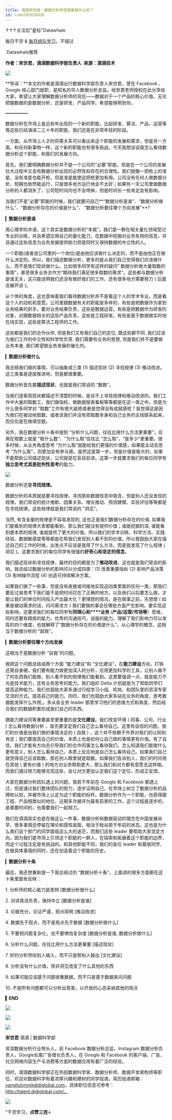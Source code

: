 ```yaml
---
title: 滴滴宋世君：数据分析师究竟是做什么的？
id: csdn107828926
---
```


↑↑↑关注后"星标"Datawhale

每日干货 & [每月组队学习](https://mp.weixin.qq.com/mp/appmsgalbum?__biz=MzIyNjM2MzQyNg%3D%3D&action=getalbum&album_id=1338040906536108033#wechat_redirect)，不错过

 Datawhale推荐 

**作者：宋世君，滴滴数据科学部负责人  来源：滴滴技术**

![](../img/7e8ce50c0474032c05a839df8d6367d0.png)

**导读：**本文的作者是滴滴出行数据科学部负责人宋世君，曾在 Facebook 、Google 核心部门就职，是知名的华人数据分析总监。经世君老师授权在此分享给大家，希望让大家理解数据分析师的背后——数据对于一个产品的核心价值，无论把握数据的是数据分析，还是研发、产品同学。希望能够帮到你。

**—————**

数据分析在市场上是近些年出现的一个新的职能，比起研发、算法、产品、运营等等这些已经演进二三十年的职能，我们还是在非常年轻的阶段。

一方面，从市场上人才的供需关系可以看出来这个职能的发展和需求，但是另一方面，和任何新事物一样，这个新的职能也有很多挑战，今天我想谈谈我怎么看待数据分析这个职能，和我们的发展方向。

首先，我们要明确数据分析并不是一个公司的”必要”职能，但是在一个公司的发展壮大过程中又会有数据分析出现的必然性和存在的合理性。我们就像一把枪上的准星，没有准星也能开枪，但是准星能使这把枪更加有用。公司没有任何人做数据分析，短期也依然能运行，只是很多地方运行地会不太好；如果有一天公司里做数据分析的人都消失了，公司短时间内也不会垮掉，但是时间长一些肯定会有影响。

当我们不是”必要”职能的时候，我们就要问自己**“数据分析是谁”、“数据分析做什么”、“数据分析存在的价值是什么”、 “数据分析要往哪个方向发展”**?

▎**数据分析是谁**

用心理学的术语，这个其实是数据分析的“本我”。我们是一群在相关量化领域受过专业的训练，并且希望应用自己的量化能力，在数据中挖掘对业务有用的信息，并且通过这些信息为业务发展提供助力但是同时又保持数据的中立性的人。

一个职能(或者说公司里的一个岗位)是由他应该做什么决定的，而不是由他正在做什么决定的。所以，我们描述数据分析，更多的是从我们自己觉得我们应该做什么，而不是我们现状做什么。比如很多同学有这样的疑问” 数据分析做大量取数的事情”，甚至很多业务合作方”期待我们满足很多取数的需求”。这些都与数据分析是谁无关，这只能说明我们还没有做好我们的工作，还有很多地方需要努力 ( 后面会展开谈 )。

从个体的角度，这也意味着我们看待数据分析并不是看这个人的学术专业，而是看这个人的动机和意愿。公司里跟数据有关的职能是多样的，有些是把数据作为拿到业务结果的抓手。要对业务结果负责，这些是数据运营。有些是把数据作为研发的对象，对跟数据相关的这些产品负责，这些是工程研发。有些是基于数据做实时地在线实现，这些是算法工程师的工作。

这些都是我们的合作伙伴, 但是我们又有我们自己的定位, 跟这些都不同. 我们应该为我们工作的中立性和科学性负责. 我们需要有业务的思想, 但是我们并不是要做业务本身, 我们希望做业务发展的催化剂。

▎**数据分析做什么**

我总结我们做的事情，可以抽象成三类 (1) 描述现状 (2) 寻找规律 (3) 推动改进。这三类事是逐层推进地，但是都很重要。

数据分析首先要**描述现状**，也就是我们常说的 “数数”。

当我们连客观现状都描述不清楚的时候，是谈不上寻找规律和推动改进的。我们工作中大量的取数工，我们做指标，做数据报表看板等等都是在这一类之中。但是为什么很多同学对 “取数”工作有很大疑惑或者是觉得没有成就感呢？我觉得这是因为我们在被动地取数，或者说我们并没有把取数本身和自己业务的主线联系起来，而仅仅是在做填空题。

另外，我在数据分析十条中提到 “分析什么问题，往往比用什么方法更重要”，应用在取数上就是 “取什么数”、“为什么取”往往比 “怎么取”、“是多少”更重要。很多时候，从业务角度思考 “为什么取”就能给我们更强的价值感，如果能主动去思考 “为什么取”，则更加会有参与感。虽然这是第一步，但是价值是极大的，如果不能帮助公司描述现状，公司就是在盲目前进。这第一步就要求我们的每位同学有**独立思考尤其是批判性思考**的能力。

![](../img/e2a754c1dcc1d52e25e091b4adc507d3.png)

数据分析还要**寻找规律。**

数据分析的本质就是要寻找规律，寻找那些数据信息中隐含，但是别人还没发现的规律。我们常说的统计推断、因果关系、增长推动、预测建模、实验评估等等都是在寻找规律。这些规律就是我们常说的 “洞见”。

当然, 有含金量的规律是不容易发现的, 这也正是我们数据分析存在的价值. 如果我们能看到的规律大家都能看到，那么我们就没有提供价值；谁能挖掘的深, 谁能看到更本质的规律, 谁就提供了更大的价值，所以我们的学术训练、科学方法、实践经验、数据敏感度等等都是在帮我们发现别人看不到的价值。所以我鼓励大家在描述自己的工作的时候，出发点不应该是我用了什么方法，而是我发现了什么规律 ( 洞见 )。这要求我们的每位同学有很强的**好奇心和坚定的信念**。

我们描述现状和寻找规律，最终的目的都是为了**推动改进**，这也就是我们常说的影响。我总结过数据分析的影响可以分成四类：(1) 改善重要指标 (2) 影响产品决策 (3) 影响操作流程 (4) 创造可持续解决方案。

如果我们做了一些事，但是没有直接或间接地实现这四类里面的任何一类，那我们要反过来思考下我们是不是把时间花在了正确的地方。以及我们以后要怎么做，才能让我们的单位时间投入产出最大化？更理想的情况，是在做事之前，先想想 ( 如果是被动需求的话，问问需求方 ) 我们要做的事会在哪些方面产生影响。要实现这些影响，还要求我们的每位同学有**同理心和****业务** (**产品/运营/市场等**）思维，同时还要有精炼的能力，优秀的沟通技巧，说服的能力。理解了我们影响力可以发挥的四个维度，也就解释了“数据分析存在的价值是什么”。从心理学的概念，这相当于数据分析的 “超我”。

▎**数据分析要往哪个方向发展**

这相当于是数据分析 “自我”的问题。

我把这个问题总结成两个方面 “能力建设”和 “文化建设”。在**能力建设**方向，打铁还需自身硬。我们要有能力做更加深入的分析，应用更加科学的工具，让别人做不了的东西我们能做，别人看不到的规律我们能看到。这里要强调一点，就是能力不光是技术能力，还有业务思考的能力。我们组织 Delta 计划就是为了帮助同学们提高这种能力。我们也鼓励大家多通过行程学习小组、轮岗、和团队里的资深专家交流的方式。提高自己的能力。同时，我们也鼓励大家多站在业务的角度，思考数据能发挥什么作用,。多从各业务 leader 那里学习他们的思维方式和角度，然后结合我们的数据积累形成我们自己的东西。

跟能力建设同等重要甚至更重要的是**文化建设**。我们改变环境 ( 同事、公司、行业 ) 怎么看待数据分析 ，首先要坚定我们自己怎么看待自己。这里有自信的问题。我们的价值是由我们做的事情决定的 ( 自我 ) ，这个并不依赖于外界对我们的认知和肯定；我们要提高自己的价值，本质上也是如何让自己做的事情更有价值。有了自信，我们才能有方向去引导我们的合作同事怎么看待我们，怎么知道我们能做什么更有意义，别人怎么看待自己，本质上反应地是自己怎么看待自己。如果我们自己就觉得自己应该取数，那在别人眼里就是取数。如果我们告诉别人，我们的时间用在其他 ( 更有价值 ) 的地方对业务帮助更大，那么我们和对方都有意愿去这样做。而我们通过努力能够兑现这些，会让对方更加认定我们这个定位，形成正反馈。

大家在数据分析团队遇上的问题，我若干年前在 Google 和 Facebook 都遇上过，但是通过我们整体团队的努力，逐步证明自己，在市场上树立了数据分析的品牌和认知，并被市场上认定为这个职能的标杆。数据分析作为一个职能，也获得跟工程、产品相类似的地位，近期多次被评为最有前景的工作。这个过程是逐步的，是需要时间的，也需要我们一起努力。

我们在滴滴其实也是在做这么一件事，数据分析和数据驱动的理念在中国发展尚早，很多事情还停留在理论和感性层面，相当于硅谷若干年前的状态。这也是为什么我们这个部门的同学面临这么大的迷茫，而我们这些 leader 要帮助大家坚定方向，因为我们是市场上引领这个职能的一群人，在探索和拓展着这个职能的边界，而这个过程注定是有挑战的。和其他职能不同，我们的各位 leader 和基层同学, 在做具体事情的同时，还在创造着这个职能的历史。

▎**数据分析十条**

最后，我还想重新提一下我总结过的 “数据分析十条”，上面讲的很多方面都在这十条里面有反映：

1\. 分析师的核心能力是思辨 [数据分析做什么]

2\. 对讲真话负责，保持中立 [数据分析是谁]

3\. 论据充分，论证严谨，观点简明 [推动改进]

4\. 数据先于观点，而不是观点先于数据 [数据分析做什么]

5\. 不要把问题复杂化，也不要惧怕复杂度 [数据分析是谁, 数据分析做什么]

6\. 分析什么问题，往往比用什么方法更重要 [描述现状]

7\. 好的分析师给别人输入，而不只是帮别人输出 [文化建设]

8\. 分析没有什么价值，除非洞见改变了什么其他的东西 

9\. 如果可能应该基于问题收集数据，而不只是基于数据来问问题 

10\. 不是所有问题都可以分析出答案，以开放的心态采纳其他的观点

▍**END**

![](../img/a2c7626e8538dfdaeb96fea40d8f37fa.png)

![](../img/f4f2826a4e951b710c6d5e85d2fd8f3d.png)

![](../img/4b263b929f9bd90916b72e86c9d11557.png)

**宋世君**
滴滴 | 数据科学部

资深数据分析行业带头人，前 Facebook 数据分析总监，Instagram 数据分析负责人，Google长尾广告增长负责人，在 Google 和 Facebook 的客户端、广告、社交网络内容生产与消费等方面的数据应用有着广泛的经验。

同时，滴滴数据科学部正在热招数据科学家、数据分析师、数据开发架构师等职位，欢迎对数据科学有着浓厚兴趣和建树的同学投递。简历投递邮箱：yangliulynn@didiglobal.com，具体职位信息可参考：http://talent.didiglobal.com/。

![](../img/ac1260bd6d55ebcd4401293b8b1ef5ff.png)

“干货学习，**点****赞****三连**↓